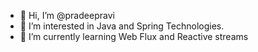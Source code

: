 - 👋 Hi, I’m @pradeepravi
- 👀 I’m interested in Java and Spring Technologies. 
- 🌱 I’m currently learning Web Flux and Reactive streams

<!---
pradeepravi/pradeepravi is a ✨ special ✨ repository because its `README.md` (this file) appears on your GitHub profile.
You can click the Preview link to take a look at your changes.
--->
